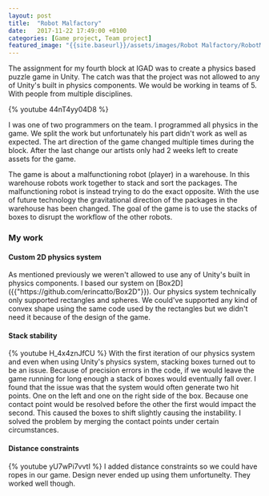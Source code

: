 ```yaml
---
layout: post
title:  "Robot Malfactory"
date:   2017-11-22 17:49:00 +0100
categories: [Game project, Team project]
featured_image: "{{site.baseurl}}/assets/images/Robot Malfactory/RobotMalfactory.png"
---
```

The assignment for my fourth block at IGAD was to create a physics based puzzle game in Unity. The catch was that the project was not allowed to any of Unity's built in physics components. We would be working in teams of 5. With people from multiple disciplines.

<!--more-->
{% youtube 44nT4yy04D8 %}

I was one of two programmers on the team. I programmed all physics in the game. We split the work but unfortunately his part didn't work as well as expected. The art direction of the game changed multiple times during the block. After the last change our artists only had 2 weeks left to create assets for the game.

The game is about a malfunctioning robot (player) in a warehouse. In this warehouse robots work together to stack and sort the packages. The malfunctioning robot is instead trying to do the exact opposite. With the use of future technology the gravitational direction of the packages in the warehouse has been changed. The goal of the game is to use the stacks of boxes to disrupt the workflow of the other robots.

<h3>My work</h3>
<h4>Custom 2D physics system</h4>
As mentioned previously we weren't allowed to use any of Unity's built in physics components. I based our system on [Box2D]({{"https://github.com/erincatto/Box2D"}}). Our physics system technically only supported rectangles and spheres. We could've supported any kind of convex shape using the same code used by the rectangles but we didn't need it because of the design of the game.

<h4>Stack stability</h4>
{% youtube H_4x4znJfCU %}
With the first iteration of our physics system and even when using Unity's physics system, stacking boxes turned out to be an issue. Because of precision errors in the code, if we would leave the game running for long enough a stack of boxes would eventually fall over. I found that the issue was that the system would often generate two hit points. One on the left and one on the right side of the box. Because one contact point would be resolved before the other the first would impact the second. This caused the boxes to shift slightly causing the instability. I solved the problem by merging the contact points under certain circumstances.

<h4>Distance constraints</h4>
{% youtube yU7wPi7vvtI %}
I added distance constraints so we could have ropes in our game. Design never ended up using them unfortunelty. They worked well though.
